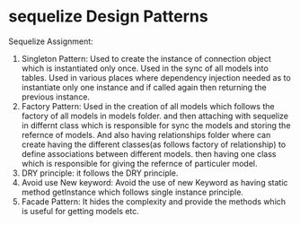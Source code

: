 # sequelize Design Patterns
Sequelize Assignment:

1. Singleton Pattern:  Used to create the instance of connection object which is instantiated only once.
                       Used in the sync of all models into tables.
                       Used in various places where dependency injection needed as to instantiate  only one instance and if                            called again then returning the previous instance.
2. Factory Pattern:    Used in the creation of all models which follows the factory of all models in models folder. and then                          attaching with sequelize in differnt class which 
                       is responsible for sync the models and storing the refernce of models.
                       And also having relationships folder where can create having the different classes(as follows factory of                        relationship) to define associations between
                       different models.
                       then having one class which is responsible for giving the refernce of particuler model.
3. DRY principle:      it follows the DRY principle.
4. Avoid use New keyword: Avoid the use of new Keyword as having static method getInstance which follows single instance                                principle.
5. Facade Pattern:     It hides the complexity and provide the methods which is useful for getting models etc.
